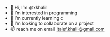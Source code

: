 - 👋 Hi, I’m @xkhaliil
- 👀 I’m interested in programming
- 🌱 I’m currently learning c
- 💞️ I’m looking to collaborate on a project
- 📫 reach me on email ltaief.khalil@gmail.com

<!---
xkhaliil/xkhaliil is a ✨ special ✨ repository because its `README.md` (this file) appears on your GitHub profile.
You can click the Preview link to take a look at your changes.
--->
